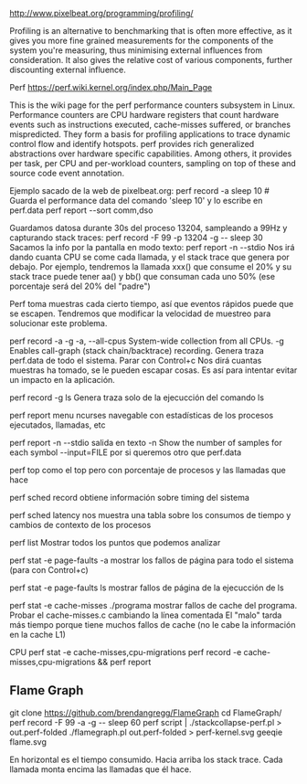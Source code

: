 http://www.pixelbeat.org/programming/profiling/

Profiling is an alternative to benchmarking that is often more effective, as it gives you more fine grained measurements for the components of the system you're measuring, thus minimising external influences from consideration. It also gives the relative cost of various components, further discounting external influence.


Perf
https://perf.wiki.kernel.org/index.php/Main_Page

This is the wiki page for the perf performance counters subsystem in Linux. Performance counters are CPU hardware registers that count hardware events such as instructions executed, cache-misses suffered, or branches mispredicted. They form a basis for profiling applications to trace dynamic control flow and identify hotspots.
perf provides rich generalized abstractions over hardware specific capabilities. Among others, it provides per task, per CPU and per-workload counters, sampling on top of these and source code event annotation.


Ejemplo sacado de la web de pixelbeat.org:
perf record -a sleep 10  # Guarda el performance data del comando 'sleep 10' y lo escribe en perf.data
perf report --sort comm,dso

Guardamos datosa durante 30s del proceso 13204, sampleando a 99Hz y capturando stack traces:
perf record -F 99 -p 13204 -g -- sleep 30
Sacamos la info por la pantalla en modo texto:
perf report -n --stdio
  Nos irá dando cuanta CPU se come cada llamada, y el stack trace que genera por debajo.
  Por ejemplo, tendremos la llamada xxx() que consume el 20% y su stack trace puede tener aa() y bb() que consuman cada uno 50% (ese porcentaje será del 20% del "padre")


Perf toma muestras cada cierto tiempo, así que eventos rápidos puede que se escapen. Tendremos que modificar la velocidad de muestreo para solucionar este problema.


perf record -a -g
  -a, --all-cpus System-wide collection from all CPUs.
  -g Enables call-graph (stack chain/backtrace) recording.
  Genera traza perf.data de todo el sistema. Parar con Control+c
  Nos dirá cuantas muestras ha tomado, se le pueden escapar cosas. Es así para intentar evitar un impacto en la aplicación.

perf record -g ls
  Genera traza solo de la ejecucción del comando ls

perf report
  menu ncurses navegable con estadísticas de los procesos ejecutados, llamadas, etc

perf report -n --stdio
  salida en texto
  -n  Show the number of samples for each symbol
  --input=FILE por si queremos otro que perf.data

perf top
  como el top pero con porcentaje de procesos y las llamadas que hace


perf sched record
  obtiene información sobre timing del sistema

perf sched latency
  nos muestra una tabla sobre los consumos de tiempo y cambios de contexto de los procesos


perf list
  Mostrar todos los puntos que podemos analizar

perf stat -e page-faults -a
  mostrar los fallos de página para todo el sistema (para con Control+c)

perf stat -e page-faults ls
  mostrar fallos de página de la ejecucción de ls


perf stat -e cache-misses ./programa
  mostrar fallos de cache del programa.
  Probar el cache-misses.c cambiando la línea comentada
  El "malo" tarda más tiempo porque tiene muchos fallos de cache (no le cabe la información en la cache L1)


CPU
perf stat -e cache-misses,cpu-migrations <CMD>
perf record -e cache-misses,cpu-migrations <CMD> && perf report


## Flame Graph ##
git clone https://github.com/brendangregg/FlameGraph
cd FlameGraph/
perf record -F 99 -a -g -- sleep 60
perf script | ./stackcollapse-perf.pl > out.perf-folded
./flamegraph.pl out.perf-folded > perf-kernel.svg
geeqie flame.svg

En horizontal es el tiempo consumido.
Hacia arriba los stack trace. Cada llamada monta encima las llamadas que él hace.
